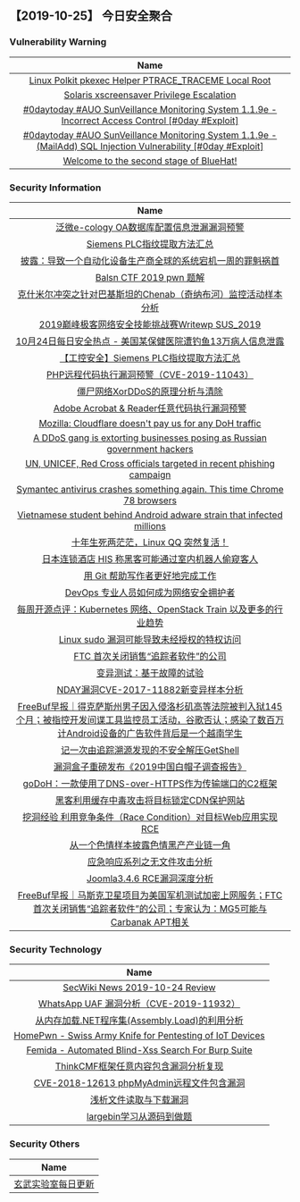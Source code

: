 
 ##   【2019-10-25】 今日安全聚合


###  						       							Vulnerability Warning

|                             Name                             |
| :----------------------------------------------------------: |
|[Linux Polkit pkexec Helper PTRACE_TRACEME Local Root](https://cxsecurity.com/issue/WLB-2019100157)|
|[Solaris xscreensaver Privilege Escalation](https://cxsecurity.com/issue/WLB-2019100150)|
|[#0daytoday #AUO SunVeillance Monitoring System 1.1.9e - Incorrect Access Control [#0day #Exploit]](http://0day.today/exploits/33411)|
|[#0daytoday #AUO SunVeillance Monitoring System 1.1.9e - (MailAdd) SQL Injection Vulnerability [#0day #Exploit]](http://0day.today/exploits/33412)|
|[Welcome to the second stage of BlueHat!](https://msrc-blog.microsoft.com/2019/10/24/welcome-to-the-second-stage-of-bluehat/)|

### 						        							Security Information
|                             Name                                    |
| :----------------------------------------------------------: |
|[泛微e-cology OA数据库配置信息泄漏漏洞预警](https://www.anquanke.com/post/id/189493)|
|[Siemens PLC指纹提取方法汇总](https://www.anquanke.com/post/id/189429)|
|[披露：导致一个自动化设备生产商全球的系统宕机一周的罪魁祸首](https://www.anquanke.com/post/id/189458)|
|[Balsn CTF 2019 pwn 题解](https://www.anquanke.com/post/id/189015)|
|[克什米尔冲突之针对巴基斯坦的Chenab（奇纳布河）监控活动样本分析](https://www.anquanke.com/post/id/189444)|
|[2019巅峰极客网络安全技能挑战赛Writewp SUS_2019](https://www.anquanke.com/post/id/189142)|
|[10月24日每日安全热点 - 美国某保健医院遭钓鱼13万病人信息泄露](https://www.anquanke.com/post/id/189430)|
|[【工控安全】Siemens PLC指纹提取方法汇总](https://www.secpulse.com/archives/116278.html)|
|[PHP远程代码执行漏洞预警（CVE-2019-11043）](https://www.secpulse.com/archives/116285.html)|
|[僵尸网络XorDDoS的原理分析与清除](https://www.secpulse.com/archives/116251.html)|
|[Adobe Acrobat & Reader任意代码执行漏洞预警](https://www.secpulse.com/archives/116223.html)|
|[Mozilla: Cloudflare doesn't pay us for any DoH traffic](https://www.zdnet.com/article/mozilla-cloudflare-doesnt-pay-us-for-any-doh-traffic/#ftag=RSSbaffb68)|
|[A DDoS gang is extorting businesses posing as Russian government hackers](https://www.zdnet.com/article/a-ddos-gang-is-extorting-businesses-posing-as-russian-government-hackers/#ftag=RSSbaffb68)|
|[UN, UNICEF, Red Cross officials targeted in recent phishing campaign](https://www.zdnet.com/article/un-unicef-red-cross-officials-targeted-in-recent-phishing-campaign/#ftag=RSSbaffb68)|
|[Symantec antivirus crashes something again. This time Chrome 78 browsers](https://www.zdnet.com/article/symantec-antivirus-crashes-something-again-this-time-chrome-78-browsers/#ftag=RSSbaffb68)|
|[Vietnamese student behind Android adware strain that infected millions](https://www.zdnet.com/article/vietnamese-student-behind-android-adware-strain-that-infected-millions/#ftag=RSSbaffb68)|
|[十年生死两茫茫，Linux QQ 突然复活！](https://linux.cn/article-11501-1.html?utm_source=rss&utm_medium=rss)|
|[日本连锁酒店 HIS 称黑客可能通过室内机器人偷窥客人](https://linux.cn/article-11500-1.html?utm_source=rss&utm_medium=rss)|
|[用 Git 帮助写作者更好地完成工作](https://linux.cn/article-11499-1.html?utm_source=rss&utm_medium=rss)|
|[DevOps 专业人员如何成为网络安全拥护者](https://linux.cn/article-11498-1.html?utm_source=rss&utm_medium=rss)|
|[每周开源点评：Kubernetes 网络、OpenStack Train 以及更多的行业趋势](https://linux.cn/article-11497-1.html?utm_source=rss&utm_medium=rss)|
|[Linux sudo 漏洞可能导致未经授权的特权访问](https://linux.cn/article-11495-1.html?utm_source=rss&utm_medium=rss)|
|[FTC 首次关闭销售“追踪者软件”的公司](https://linux.cn/article-11496-1.html?utm_source=rss&utm_medium=rss)|
|[变异测试：基于故障的试验](https://linux.cn/article-11494-1.html?utm_source=rss&utm_medium=rss)|
|[NDAY漏洞CVE-2017-11882新变异样本分析](https://www.freebuf.com/vuls/216526.html)|
|[FreeBuf早报｜得克萨斯州男子因入侵洛杉矶高等法院被判入狱145个月；被指控开发间谍工具监控员工活动，谷歌否认；感染了数百万计Android设备的广告软件背后是一个越南学生](https://www.freebuf.com/news/217924.html)|
|[记一次由追踪溯源发现的不安全解压GetShell](https://www.freebuf.com/articles/web/216937.html)|
|[漏洞盒子重磅发布《2019中国白帽子调查报告》](https://www.freebuf.com/articles/paper/217649.html)|
|[goDoH：一款使用了DNS-over-HTTPS作为传输端口的C2框架](https://www.freebuf.com/articles/network/214268.html)|
|[黑客利用缓存中毒攻击将目标锁定CDN保护网站](https://www.freebuf.com/news/217870.html)|
|[挖洞经验  利用竞争条件（Race Condition）对目标Web应用实现RCE](https://www.freebuf.com/vuls/215553.html)|
|[从一个色情样本披露色情黑产产业链一角](https://www.freebuf.com/articles/system/216985.html)|
|[应急响应系列之无文件攻击分析](https://www.freebuf.com/articles/network/216918.html)|
|[Joomla3.4.6 RCE漏洞深度分析](https://www.freebuf.com/vuls/216512.html)|
|[FreeBuf早报｜马斯克卫星项目为美国军机测试加密上网服务；FTC首次关闭销售“追踪者软件”的公司；专家认为：MG5可能与Carbanak APT相关](https://www.freebuf.com/news/217817.html)|

### 						        							Security  Technology
|                             Name                                    |
| :----------------------------------------------------------: |
|[SecWiki News 2019-10-24 Review](http://www.sec-wiki.com/?2019-10-24)|
|[WhatsApp UAF 漏洞分析（CVE-2019-11932）](https://paper.seebug.org/1061/)|
|[从内存加载.NET程序集(Assembly.Load)的利用分析](https://www.4hou.com/technology/21116.html)|
|[HomePwn - Swiss Army Knife for Pentesting of IoT Devices](http://www.kitploit.com/2019/10/homepwn-swiss-army-knife-for-pentesting.html)|
|[Femida - Automated Blind-Xss Search For Burp Suite](http://www.kitploit.com/2019/10/femida-automated-blind-xss-search-for.html)|
|[ThinkCMF框架任意内容包含漏洞分析复现](http://xz.aliyun.com/t/6626)|
|[CVE-2018-12613 phpMyAdmin远程文件包含漏洞](http://xz.aliyun.com/t/6592)|
|[浅析文件读取与下载漏洞](http://xz.aliyun.com/t/6594)|
|[largebin学习从源码到做题](http://xz.aliyun.com/t/6596)|

### 						        							Security  Others
|                             Name                                    |
| :----------------------------------------------------------: |
|[玄武实验室每日更新](https://weibo.com/p/1006065582522936/wenzhang?from=page_100606_profile&wvr=6&mod=wenzhangmore)|

